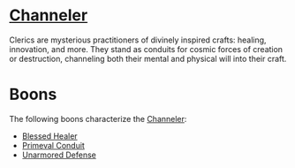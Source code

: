 # [Channeler](Channeler.md)
Clerics are mysterious practitioners of divinely inspired crafts: healing, innovation, and more. They stand as conduits for cosmic forces of creation or destruction, channeling both their mental and physical will into their craft.

# Boons
The following boons characterize the [Channeler](Channeler.md):

- [Blessed Healer](Blessed%20Healer.md)
- [Primeval Conduit](Primeval%20Conduit.md)
- [Unarmored Defense](Unarmored%20Defense.md)
